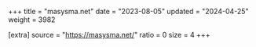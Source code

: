 +++
title = "masysma.net"
date = "2023-08-05"
updated = "2024-04-25"
weight = 3982

[extra]
source = "https://masysma.net/"
ratio = 0
size = 4
+++
